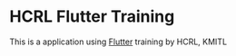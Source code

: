 # HCRL Flutter Training
This is a application using [Flutter](https://flutter.dev/?gclid=Cj0KCQjw-fmZBhDtARIsAH6H8qhY4RFexXVBelQ3CxwcTVMjWMWGsBpvqLpDWnsclvOQqZVlQ6ysFNoaAn3tEALw_wcB&gclsrc=aw.ds) training by HCRL, KMITL
